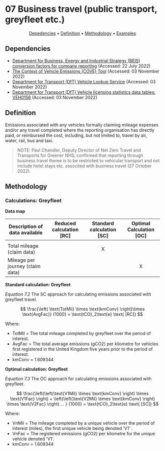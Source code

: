 # 07 Business travel (public transport, greyfleet etc.)

<p align="center">
  <a href="#dependencies">Depedencies</a> •
  <a href="#definition">Definition</a> •
  <a href="#methodology">Methodology</a> •
  <a href="#examples">Examples</a>
</p>

## Dependencies

* [Department for Business, Energy and Industrial Strategy (BEIS) conversion factors for company reporting](https://www.gov.uk/government/collections/government-conversion-factors-for-company-reporting) (Accessed: 22 July 2022)
* [The Context of Vehicle Emissions (COVE) Tool](https://danwrisar.github.io/COVE-Tool/) (Accessed: 03 November 2022)
* [Department for Transport (DfT) Vehicle Lookup Service](https://vehicleenquiry.service.gov.uk/) (Accessed: 03 November 2022)
* [Department for Transport (DfT) Vehicle licensing statistics data tables: VEH0156](https://www.gov.uk/government/statistical-data-sets/vehicle-licensing-statistics-data-tables#all-vehicles) (Accessed: 03 November 2022)

## Definition

Emissions associated with any vehicles formally claiming mileage expenses and/or any travel completed where the reporting organisation has directly paid, or reimbursed the cost, including, but not limited to, travel by air, water, rail, bus and taxi.

> NOTE: Paul Chandler, Deputy Director of Net Zero Travel and Transports for Greener NHS, confirmed that reporting through business travel theme is to be restricted to vehicular transport and not include hotel stays etc. associted with business travel (27 October 2022).

## Methodology

### Calculations: Greyfleet

**Data map**

| Description of data available  | Reduced calculation [RC]  | Standard calculation [SC] | Optimal Calculation [OC] |
| ------------------------------ |:---:| :---:| :---:|
| |  |  |  |
| Total mileage (claim data) |  | X |  |
| Mileage per journey (claim data) |  |  | X |

**Standard calculation: Greyfleet**

*Equation 7.2* The SC approach for calculating emissions associated with greyfleet travel.

$$
\frac{\left( \text{TotMil} \times \text{kmConv} \right)\times \text{AvgFac}}
{1000} = \text{tCO}_2\text{e} \text{ [RC]}
$$

Where:
* TotMil = The total mileage completed by greyfleet over the period of interest.
* AvgFac = The total average emissions (gCO2) per kilometre for vehicles first registered in the United Kingdom five years prior to the period of interest.
* kmConv = 1.609344

**Optimal calculation: Greyfleet**

*Equation 7.3* The OC approach for calculating emissions associated with greyfleet.

$$
\frac{\left(\left(\text{V1Mil} \times \text{kmConv} \right) \times \text{V1Fac} \right) + \left(\left(\text{V2Mil} \times \text{kmConv} \right) \times \text{V2Fac} \right) ... }
{1000} = \text{tCO}_2\text{e} \text{ [SC]}
$$

Where: 

* V*n*Mil = The mileage completed by a unique vehicle over the period of interest (miles), the first unique vehicle being denoted 'V1' .
* V*n*Fac = The registered emissions (gCO2) per kilometre for the unique vehicle denoted 'V1'.
* kmConv = 1.609344